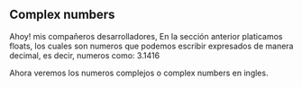 ## **Complex numbers**

Ahoy! mis compañeros desarrolladores, En la sección anterior platicamos floats, los cuales son numeros que podemos escribir expresados de manera decimal, es decir, numeros como: 3.1416

Ahora veremos los numeros complejos o complex numbers en ingles. 